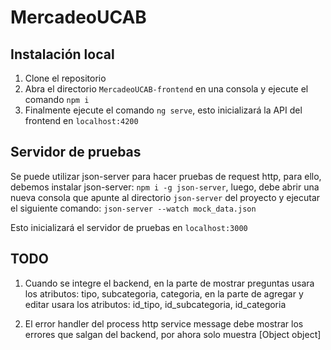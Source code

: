 # MercadeoUCAB

## Instalación local
1. Clone el repositorio
2. Abra el directorio `MercadeoUCAB-frontend` en una consola y ejecute el comando `npm i`
3. Finalmente ejecute el comando `ng serve`, esto inicializará la API del frontend en `localhost:4200`

## Servidor de pruebas
 Se puede utilizar json-server para hacer pruebas de request http, para ello, debemos instalar json-server: `npm i -g json-server`, luego, debe abrir una nueva consola que apunte al directorio `json-server` del proyecto y ejecutar el siguiente comando:
 ```json-server --watch mock_data.json```
 
 Esto inicializará el servidor de pruebas en `localhost:3000`

## TODO
1. Cuando se integre el backend, en la parte de mostrar preguntas usara los atributos: tipo, subcategoria, categoria, en la parte de agregar y editar usara los atributos: id_tipo, id_subcategoria, id_categoria

2. El error handler del process http service message debe mostrar los errores que salgan del backend, por ahora solo muestra [Object object]